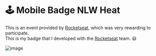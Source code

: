 # 🕹️ Mobile Badge NLW Heat

This is an event provided by [Rocketseat](https://github.com/Rocketseat), which was very rewarding to participate.  
This is my badge that I developed with the [Rocketseat](https://github.com/Rocketseat) team. 😃

![image](https://user-images.githubusercontent.com/50973247/154134611-684aa405-4b2f-4d1d-bc76-e007945e8c17.png)
